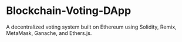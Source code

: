 # Blockchain-Voting-DApp
A decentralized voting system built on Ethereum using Solidity, Remix, MetaMask, Ganache, and Ethers.js.
